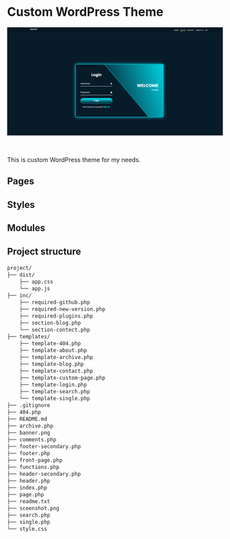 # Custom WordPress Theme

![alt text](https://github.com/tominik83/Custom-Theme/blob/main/banner.png)

<br>

<p>This is custom WordPress theme for my needs.</p>

## Pages

## Styles

## Modules

## Project structure

```
project/
├── dist/
    ├── app.css
    └── app.js
├── inc/
    ├── required-github.php
    ├── required-new-version.php
    ├── required-plugins.php
    ├── section-blog.php
    └── section-contect.php
├── templates/
    ├── template-404.php
    ├── template-about.php
    ├── template-archive.php
    ├── template-blog.php
    ├── template-contact.php
    ├── template-custom-page.php
    ├── template-login.php
    ├── template-search.php
    └── template-single.php
├── .gitignore
├── 404.php
├── README.md
├── archive.php
├── banner.png
├── comments.php
├── footer-secondary.php
├── footer.php
├── front-page.php
├── functions.php
├── header-secondary.php
├── header.php
├── index.php
├── page.php
├── readme.txt
├── sceenshot.png
├── search.php
├── single.php
└── style.css

